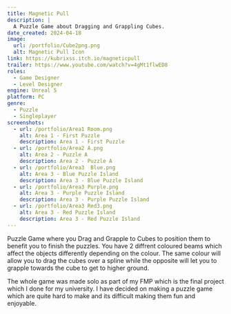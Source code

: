 ```yaml
---
title: Magnetic Pull
description: |
  A Puzzle Game about Dragging and Grappling Cubes. 
date_created: 2024-04-18
image:
  url: /portfolio/Cube2png.png
  alt: Magnetic Pull Icon
link: https://kubrixss.itch.io/magneticpull
trailer: https://www.youtube.com/watch?v=4gMt1flwED8
roles:
  - Game Designer
  - Level Designer
engine: Unreal 5
platform: PC
genre:
  - Puzzle
  - Singleplayer
screenshots:
  - url: /portfolio/Area1 Room.png
    alt: Area 1 - First Puzzle
    description: Area 1 - First Puzzle
  - url: /portfolio/Area2 A.png
    alt: Area 2 - Puzzle A
    description: Area 2 - Puzzle A
  - url: /portfolio/Area3  Blue.png
    alt: Area 3 - Blue Puzzle Island
    description: Area 3 - Blue Puzzle Island
  - url: /portfolio/Area3 Purple.png
    alt: Area 3 - Purple Puzzle Island
    description: Area 3 - Purple Puzzle Island
  - url: /portfolio/Area3 Red3.png
    alt: Area 3 - Red Puzzle Island
    description: Area 3 - Red Puzzle Island
---
```

Puzzle Game where you Drag and Grapple to Cubes to position them to benefit you to finish the puzzles. You have 2 diffrent coloured beams which affect the objects differently depending on the colour. The same colour will allow you to drag the cubes over a spline while the opposite will let you to grapple towards the cube to get to higher ground.

The whole game was made solo as part of my FMP which is the final project which I done for my university. I have decided on making a puzzle game which are quite hard to make and its difficult making them fun and enjoyable.